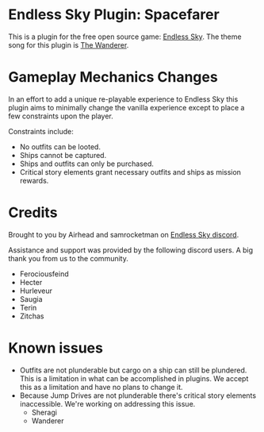# Endless Sky Plugin: Spacefarer

This is a plugin for the free open source game: [Endless Sky][ES].  The theme
song for this plugin is [The Wanderer][the-wanderer].

# Gameplay Mechanics Changes

In an effort to add a unique re-playable experience to Endless Sky this plugin
aims to minimally change the vanilla experience except to place a few
constraints upon the player.

Constraints include:

- No outfits can be looted.
- Ships cannot be captured.
- Ships and outfits can only be purchased.
- Critical story elements grant necessary outfits and ships as mission rewards.

# Credits

Brought to you by Airhead and samrocketman on [Endless Sky discord][discord].

Assistance and support was provided by the following discord users.  A big thank
you from us to the community.

- Ferociousfeind
- Hecter
- Hurleveur
- Saugia
- Terin
- Zitchas

# Known issues

- Outfits are not plunderable but cargo on a ship can still be plundered.  This
  is a limitation in what can be accomplished in plugins.  We accept this as a
  limitation and have no plans to change it.
- Because Jump Drives are not plunderable there's critical story elements
  inaccessible.  We're working on addressing this issue.
  - Sheragi
  - Wanderer

[ES]: https://github.com/endless-sky/endless-sky
[the-wanderer]: https://www.youtube.com/watch?v=FCW0HviPEEY
[discord]: https://discord.gg/ZeuASSx
